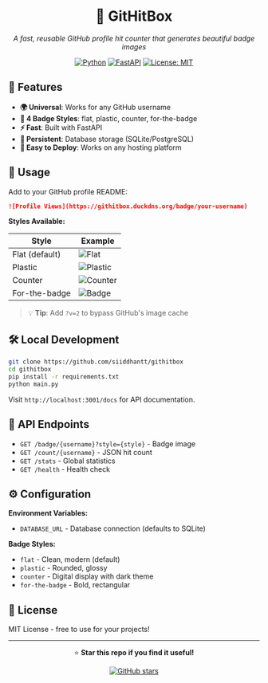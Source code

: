 <div align="center">

# 🎯 GitHitBox

*A fast, reusable GitHub profile hit counter that generates beautiful badge images*

[![Python](https://img.shields.io/badge/Python-3.8+-blue.svg?style=flat&logo=python&logoColor=white)](https://python.org)
[![FastAPI](https://img.shields.io/badge/FastAPI-005571?style=flat&logo=fastapi)](https://fastapi.tiangolo.com)
[![License: MIT](https://img.shields.io/badge/License-MIT-yellow.svg?style=flat)](https://opensource.org/licenses/MIT)

</div>

## 🚀 Features

- **🌍 Universal**: Works for any GitHub username
- **🎨 4 Badge Styles**: flat, plastic, counter, for-the-badge
- **⚡ Fast**: Built with FastAPI
- **💾 Persistent**: Database storage (SQLite/PostgreSQL)
- **🚀 Easy to Deploy**: Works on any hosting platform

## 📖 Usage

Add to your GitHub profile README:

```markdown
![Profile Views](https://githitbox.duckdns.org/badge/your-username)
```

**Styles Available:**

| Style | Example |
|-------|---------|
| Flat (default) | ![Flat](https://githitbox.duckdns.org/badge/demo1?v=1) |
| Plastic | ![Plastic](https://githitbox.duckdns.org/badge/demo2?style=plastic&v=1) |
| Counter | ![Counter](https://githitbox.duckdns.org/badge/demo3?style=counter&v=1) |
| For-the-badge | ![Badge](https://githitbox.duckdns.org/badge/demo4?style=for-the-badge&v=1) |

> 💡 **Tip**: Add `?v=2` to bypass GitHub's image cache

## 🛠️ Local Development

```bash
git clone https://github.com/siiddhantt/githitbox
cd githitbox
pip install -r requirements.txt
python main.py
```

Visit `http://localhost:3001/docs` for API documentation.

## 🔌 API Endpoints

- `GET /badge/{username}?style={style}` - Badge image
- `GET /count/{username}` - JSON hit count
- `GET /stats` - Global statistics
- `GET /health` - Health check

## ⚙️ Configuration

**Environment Variables:**
- `DATABASE_URL` - Database connection (defaults to SQLite)

**Badge Styles:**
- `flat` - Clean, modern (default)
- `plastic` - Rounded, glossy
- `counter` - Digital display with dark theme
- `for-the-badge` - Bold, rectangular

## 📝 License

MIT License - free to use for your projects!

---

<div align="center">

⭐ **Star this repo if you find it useful!**

[![GitHub stars](https://img.shields.io/github/stars/siiddhantt/githitbox?style=social)](https://github.com/siiddhantt/githitbox/stargazers)

</div>

